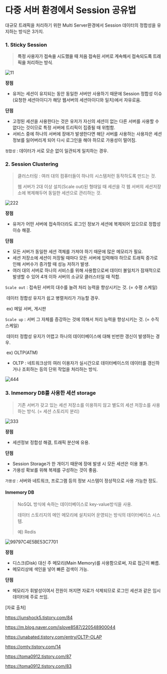 # 다중 서버 환경에서 Session 공유법

대규모 트래픽을 처리하기 위한 Multi Server환경에서 Session 데이터의 정합성을 유지하는 방식은 3가지.

### 1. Sticky Session

> **특정 사용자가 접속을 시도했을 때 처음 접속된 서버로 계속해서 접속되도록 트래픽을 처리하는 방식**.

![11](https://user-images.githubusercontent.com/24764210/108946303-7f26e600-76a1-11eb-858a-fde3d3693bb5.png)

**장점**

- 유저는 세션이 유지되는 동안 동일한 서버만 사용하기 때문에 Session 정합성 이슈(요청한 세션아이디가 해당 웹서버의 세션아이디와 일치)에서 자유로움.

**단점**

- 고정된 세션을 사용한다는 것은 유저가 자신의 세션이 없는 다른 서버를 사용할 수 없다는 것이므로 특정 서버에 트리픽이 집중될 때 위험함.
- 서비스 중에 하나의 서버에 장애가 발생한다면 해단 서버를 사용하는 사용자은 세션 정보를 잃어버리게 되어 다시 로그인을 해야 하므로 가용성이 떨어짐.

`정합성` : 데이터가 서로 모순 없이 일관되게 일치하는 경우.





### 2. Session Clustering

> 클러스터링 : 여러 대의 컴퓨터들이 하나의 시스템처런 동작하도록 만드는 것.
>
> 웹 서버가 2대 이상 설치(Scale out)된 형태일 때 세션을 각 웹 서버의 세션저장소에 복제해두어 동일한 세션으로 관리하는 것.

![222](https://user-images.githubusercontent.com/24764210/108952484-e5fdcc80-76ac-11eb-81cd-8cf95f00abe8.png)

**장점**

- 유저가 어떤 서버에 접속하더라도 로그인 정보가 세션에 복제되어 있으므로 정합성 이슈 해결.

**단점**

- 모든 서버가 동일한 세션 객체를 가져야 하기 때문에 많은 메모리가 필요.
- 세션 저장소에 세션이 저장될 때마다 모든 서버에 입력해야 하므로 트래픽 증가로 인해 서버수가 증가할 때 성능 저하가 발생.
- 여러 대의 서버로 하나의 서비스를 위해 사용함으로써 데이터 불일치가 잠재적으로 발생할 수 있어 4개 이하 서버의 소규모 클러스터일 때 적합.



`Scale out` : 접속된 서버의 대수를 늘려 처리 능력을 향상시키는 것. (= 수평 스케일)

​						데이터 정합성 유지가 쉽고 병렬처리가 가능할 경우.

​			            ex) 메일 서버, 게시판

`Scale up` : 서버 그 자체를 증강하는 것에 의해서 처리 능력을 향상시키는 것. (= 수직 스케일)

​					  데이터 정합성 유지가 어렵고 하나의 데이터베이스에 대해 빈번한 갱신이 발생하는 경우.

​					  ex) OLTP(ATM)

- OLTP : 네트워크상의 여러 이용자가 실시간으로 데이터베이스의 데이터를 갱신하거나 조회하는 등의 단위 작업을 처리하는 방식.

![444](https://user-images.githubusercontent.com/24764210/108954015-789f6b00-76af-11eb-97eb-262036e2dfc7.PNG)





### 3. Inmemory DB를 사용한 세션 storage

> 기존 서버가 갖고 있는 세션 저장소를 이용하지 않고 별도의 세션 저장소를 사용하는 방식. (= 세션 스토리지 분리)

![333](https://user-images.githubusercontent.com/24764210/108954006-76d5a780-76af-11eb-983d-daa78d48c9f1.png)

**장점**

- 세션정보 정합성 해결, 트래픽 분산에 유용.

**단점**

- Session Storage가 한 개이기 때문에 장애 발생 시 모든 세션은 이용 불가.
- 가용성 확보를 위해 복제를 구성하는 것이 좋음.



`가용성` : 서버와 네트워크, 프로그램 등의 정보 시스템이 정상적으로 사용 가능한 정도.



#### Inmemory DB

> NoSQL 방식에 속하는 데이터베이스로 key-value방식을 사용.
>
> 데이터 스토리지의 메인 메모리에 설치되어 운영되는 방식의 데이터베이스 시스템.
>
> 예) Redis

![99797C4E5BE53C7701](https://user-images.githubusercontent.com/24764210/108956438-07fa4d80-76b3-11eb-9914-e4821377e4e1.png)


**장점**
- 디스크(Disk) 대신 주 메모리(Main Memory)를 사용함으로써, 자료 접근이 빠름.
- 메모리상에 색인을 넣어 빠른 검색이 가능.

**단점**
- 메모리가 휘발성이여서 전원이 꺼지면 자료가 삭제되므로 로그인 세션과 같은 임시 데이터에 주로 쓰임.






[자료 출처]

https://junshock5.tistory.com/84

https://m.blog.naver.com/islove8587/220548900044

https://unabated.tistory.com/entry/OLTP-OLAP

https://omty.tistory.com/14

https://toma0912.tistory.com/87

https://toma0912.tistory.com/83